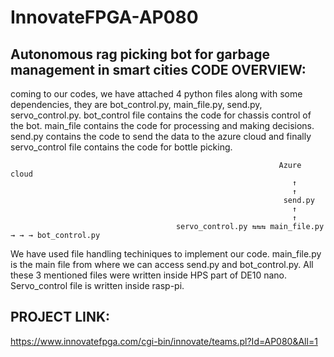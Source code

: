 # InnovateFPGA-AP080
Autonomous rag picking bot for garbage management in smart cities
CODE OVERVIEW:
-------------
coming to our codes, we have attached 4 python files along with some dependencies, they are bot_control.py, main_file.py, send.py, servo_control.py. bot_control file contains the code for chassis control of the bot. main_file contains the code for processing and making decisions. send.py contains the code to send the data to the azure cloud and finally servo_control file contains the code for bottle picking.
                                                                  
                                                                Azure cloud
                                                                   ↑
                                                                   ↑                                                                  
                                                                 send.py
                                                                   ↑
                                                                   ↑
                                         servo_control.py ⇆⇆⇆ main_file.py → → → bot_control.py
                                         
We have used file handling techiniques to implement our code. main_file.py is the main file from where we can access send.py and bot_control.py. All these 3 mentioned
files were written inside HPS part of DE10 nano. Servo_control file is written inside rasp-pi.

PROJECT LINK:
------------
https://www.innovatefpga.com/cgi-bin/innovate/teams.pl?Id=AP080&All=1

